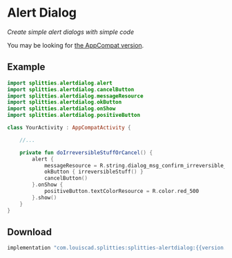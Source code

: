 # Alert Dialog

*Create simple alert dialogs with simple code*

You may be looking for [the AppCompat version](
../alertdialog-appcompat/README.md).

## Example

```kotlin
import splitties.alertdialog.alert
import splitties.alertdialog.cancelButton
import splitties.alertdialog.messageResource
import splitties.alertdialog.okButton
import splitties.alertdialog.onShow
import splitties.alertdialog.positiveButton

class YourActivity : AppCompatActivity {

    //...

    private fun doIrreversibleStuffOrCancel() {
        alert {
            messageResource = R.string.dialog_msg_confirm_irreversible_stuff
            okButton { irreversibleStuff() }
            cancelButton()
        }.onShow {
            positiveButton.textColorResource = R.color.red_500
        }.show()
    }
}
```

## Download

```groovy
implementation "com.louiscad.splitties:splitties-alertdialog:{{version.splitties2}}"
```
